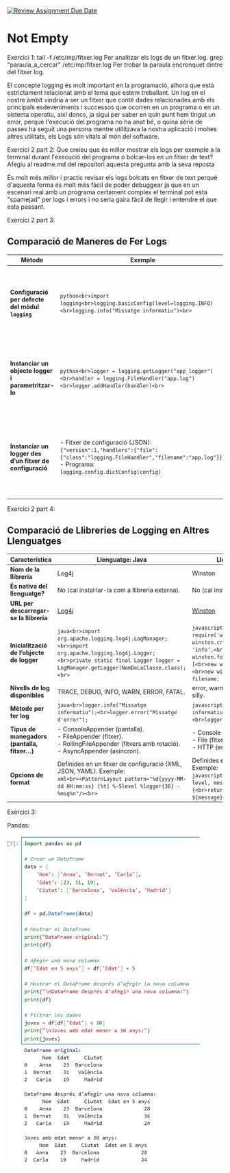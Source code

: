 [![Review Assignment Due Date](https://classroom.github.com/assets/deadline-readme-button-22041afd0340ce965d47ae6ef1cefeee28c7c493a6346c4f15d667ab976d596c.svg)](https://classroom.github.com/a/ULiw8LbN)
# Not Empty
Exercici 1:
tail -f /etc/mp/fitxer.log Per analitzar els logs de un fitxer.log. 
grep "paraula_a_cercar" /etc/mp/fitxer.log Per trobar la paraula encronquet dintre del fitxer log.


El concepte logging és molt important en la programació, alhora que està estrictament
relacionat amb el tema que estem treballant. Un log en el nostre àmbit vindria a ser
un fitxer que conté dades relacionades amb els principals esdeveniments i successos
que ocorren en un programa o en un sistema operatiu, així doncs, ja sigui per saber
en quin punt hem tingut un error, perquè l&#39;execució del programa no ha anat bé, o
quina sèrie de passes ha seguit una persona mentre utilitzava la nostra aplicació i
moltes altres utilitats, els Logs són vitals al món del software.






Exercici 2 part 2:
Que creieu que és millor mostrar els logs per exemple a la terminal durant l'execució del programa o bolcar-los en un fitxer de text? 
Afegiu al readme.md del repositori aquesta pregunta amb la seva reposta 

És molt més millor i practic revisar els logs bolcats en fitxer de text perqué d'aquesta forma és molt més fàcil de poder debuggear
ja que en un escenari real amb un programa certament complex el terminal pot esta "spamejad" per logs i errors i no seria gaira fàcil de llegir 
i entendre el que esta passant.

Exercici 2 part 3:
## Comparació de Maneres de Fer Logs

| **Mètode**                                           | **Exemple**                                                                                                                                   | **Avantatges**                                                                                       | **Desavantatges**                                                                                     |
|------------------------------------------------------|-----------------------------------------------------------------------------------------------------------------------------------------------|------------------------------------------------------------------------------------------------------|--------------------------------------------------------------------------------------------------------|
| **Configuració per defecte del mòdul `logging`**     | ```python<br>import logging<br>logging.basicConfig(level=logging.INFO)<br>logging.info("Missatge informatiu")<br>```                          | - Fàcil d'implementar<br>- Ideal per a projectes petits<br>- No cal configurar explícitament *handlers* ni *formatters*. | - Limitat en funcionalitat<br>- Difícil d'adaptar en aplicacions grans<br>- No suporta configuracions avançades. |
| **Instanciar un objecte logger i parametritzar-lo**  | ```python<br>logger = logging.getLogger("app_logger")<br>handler = logging.FileHandler("app.log")<br>logger.addHandler(handler)<br>```        | - Alta flexibilitat<br>- Suporta múltiples *handlers* i configuracions avançades.<br>- Pot separar el *logging* per mòduls. | - Necessita més codi per a configuració inicial<br>- Pot ser confús si no està ben documentat.          |
| **Instanciar un logger des d’un fitxer de configuració** | - Fitxer de configuració (JSON):<br>`{"version":1,"handlers":{"file":{"class":"logging.FileHandler","filename":"app.log"}}}`<br>- Programa:<br>`logging.config.dictConfig(config)` | - Centralitza configuracions complexes<br>- Pot ser fàcilment modificable sense tocar el codi<br>- Ideal per a grans aplicacions. | - Afegir fitxers externs pot complicar la distribució<br>- No és intuïtiu si no es coneixen els formats. |




Exercici 2 part 4:

## Comparació de Llibreries de Logging en Altres Llenguatges

| **Característica**                 | **Llenguatge: Java**                      | **Llenguatge: JavaScript**               |
|------------------------------------|-------------------------------------------|------------------------------------------|
| **Nom de la llibreria**            | Log4j                                     | Winston                                  |
| **És nativa del llenguatge?**      | No (cal instal·lar-la com a llibreria externa). | No (cal instal·lar-la via npm).          |
| **URL per descarregar-se la llibreria** | [Log4j](https://logging.apache.org/log4j/) | [Winston](https://github.com/winstonjs/winston) |
| **Inicialització de l’objecte de logger** | ```java<br>import org.apache.logging.log4j.LogManager;<br>import org.apache.logging.log4j.Logger;<br>private static final Logger logger = LogManager.getLogger(NomDeLaClasse.class);<br>``` | ```javascript<br>const winston = require('winston');<br>const logger = winston.createLogger({<br>level: 'info',<br>format: winston.format.json(),<br>transports: [<br>new winston.transports.Console(),<br>new winston.transports.File({ filename: 'app.log' })<br>]<br>});<br>``` |
| **Nivells de log disponibles**     | TRACE, DEBUG, INFO, WARN, ERROR, FATAL.   | error, warn, info, http, verbose, debug, silly. |
| **Mètode per fer log**             | ```java<br>logger.info("Missatge informatiu");<br>logger.error("Missatge d'error");``` | ```javascript<br>logger.info("Missatge informatiu");<br>logger.error("Missatge d'error");``` |
| **Tipus de manegadors (pantalla, fitxer…)** | - ConsoleAppender (pantalla).<br>- FileAppender (fitxer).<br>- RollingFileAppender (fitxers amb rotació).<br>- AsyncAppender (asíncron). | - Console (pantalla).<br>- File (fitxer).<br>- HTTP (envia logs via HTTP). |
| **Opcions de format**              | Definides en un fitxer de configuració (XML, JSON, YAML). Exemple:<br>```xml<br><PatternLayout pattern="%d{yyyy-MM-dd HH:mm:ss} [%t] %-5level %logger{36} - %msg%n"/><br>``` | Definides en la configuració de Winston. Exemple:<br>```javascript<br>winston.format.printf(({ level, message, timestamp }) => {<br>return `${timestamp} ${level}: ${message}`;<br>});<br>``` |



Exercici 3:

Pandas:

![Alt text](/Images/Screenshot%202024-11-29%20194346.png)
